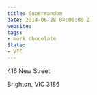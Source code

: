 ```yaml
---
title: Superrandom
date: 2014-06-28 04:06:00 Z
website: 
tags:
- mork chocolate
State:
- VIC
---
```


416 New Street

Brighton, VIC 3186
